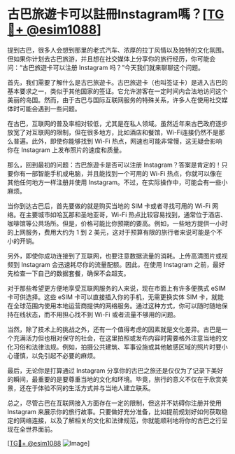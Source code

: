 # 古巴旅遊卡可以註冊Instagram嗎？[[TG💪+ @esim1088](https://t.me/s/esim1088)]

提到古巴，很多人会想到那里的老式汽车、浓厚的拉丁风情以及独特的文化氛围。但如果你计划去古巴旅游，并且想在社交媒体上分享你的旅行经历，你可能会问：“古巴旅遊卡可以注册 Instagram 吗？”今天我们就来聊聊这个问题。

首先，我们需要了解什么是古巴旅遊卡。古巴旅遊卡（也叫签证卡）是进入古巴的基本要求之一，类似于其他国家的签证。它允许游客在一定时间内合法地访问这个美丽的岛国。然而，由于古巴与国际互联网服务的特殊关系，许多人在使用社交媒体时可能会遇到一些问题。

在古巴，互联网的普及率相对较低，尤其是在私人领域。虽然近年来古巴政府逐步放宽了对互联网的限制，但在很多地方，比如酒店和餐馆，Wi-Fi连接仍然不是那么普遍。此外，即使你能够找到 Wi-Fi 热点，网速也可能非常慢，这无疑会影响你在 Instagram 上发布照片的速度和质量。

那么，回到最初的问题：古巴旅遊卡是否可以注册 Instagram？答案是肯定的！只要你有一部智能手机或电脑，并且能找到一个可用的 Wi-Fi 热点，你就可以像在其他任何地方一样注册并使用 Instagram。不过，在实际操作中，可能会有一些小麻烦。

当你到达古巴后，首先要做的就是购买当地的 SIM 卡或者寻找可用的 Wi-Fi 网络。在主要城市如哈瓦那和圣地亚哥，Wi-Fi 热点比较容易找到，通常位于酒店、咖啡馆等公共场所。但是，价格可能比你预期的要高。例如，一些地方提供一小时的上网服务，费用大约为 1 到 2 美元，这对于预算有限的旅行者来说可能是个不小的开销。

另外，即使你成功连接到了互联网，也要注意数据流量的消耗。上传高清图片或视频到 Instagram 会迅速耗尽你的流量配额。因此，在使用 Instagram 之前，最好先检查一下自己的数据套餐，确保不会超支。

对于那些希望更方便地享受互联网服务的人来说，现在市面上有许多便携式 eSIM 卡可供选择。这些 eSIM 卡可以直接插入你的手机，无需更换实体 SIM 卡，就能在全球范围内使用本地运营商提供的网络服务。通过这种方式，你可以随时随地保持在线状态，而不用担心找不到 Wi-Fi 或者流量不够用的问题。

当然，除了技术上的挑战之外，还有一个值得考虑的因素就是文化差异。古巴是一个充满活力但也相对保守的社会，在这里拍照或发布内容时需要格外注意当地的文化习俗和法律法规。例如，拍摄公共建筑、军事设施或其他敏感区域的照片时要小心谨慎，以免引起不必要的麻烦。

最后，无论你是打算通过 Instagram 分享你的古巴之旅还是仅仅为了记录下美好的瞬间，最重要的是要尊重当地的文化和环境。毕竟，旅行的意义不仅在于欣赏美景，还在于体验不同的生活方式并与当地人建立联系。

总之，尽管古巴在互联网接入方面存在一定的限制，但这并不妨碍你注册并使用 Instagram 来展示你的旅行故事。只要做好充分准备，比如提前规划好如何获取稳定的网络连接，以及了解相关的文化和法律规范，你就能顺利地将你的古巴之行呈现在全世界面前。

[[TG💪+ @esim1088](https://t.me/s/esim1088) ![Image](https://i.postimg.cc/4NQfJmqS/Snipaste-2025-05-13-00-14-12.png)]